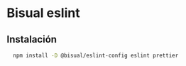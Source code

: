 # Bisual eslint

## Instalación

```bash
  npm install -D @bisual/eslint-config eslint prettier
```
